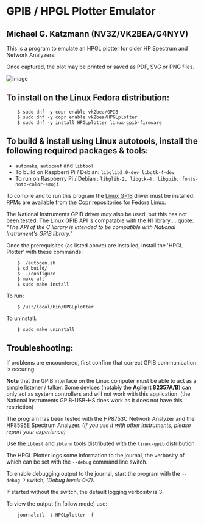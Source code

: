 GPIB / HPGL Plotter Emulator
============================

Michael G. Katzmann (NV3Z/VK2BEA/G4NYV)
------------------------------------------------------------------

This is a program to emulate an HPGL plotter for older HP Spectrum and Network Analyzers:  

Once captured, the plot may be printed or saved as PDF, SVG or PNG files.

![image](https://github.com/VK2BEA/HPGL-Plotter/assets/3782222/69d8b02c-f6bd-464a-8fb1-5b8f8d919c2e)

To install on the Linux Fedora distribution:
-------------------------------------------
        $ sudo dnf -y copr enable vk2bea/GPIB 
        $ sudo dnf -y copr enable vk2bea/HPGLplotter 
        $ sudo dnf -y install HPGLplotter linux-gpib-firmware 

To build & install using Linux autotools, install the following required packages & tools:
----------------------------------------------------------------------
* `automake`, `autoconf` and `libtool`  
* To build on Raspberri Pi / Debian: 	`libglib2.0-dev libgtk-4-dev`
* To run on Raspberry Pi / Debian :	`libglib-2, libgtk-4, libgpib, fonts-noto-color-emoji`

To compile and to run this program the [Linux GPIB](https://linux-gpib.sourceforge.io/) driver must be installed. RPMs are available from the [Copr repositories](https://copr.fedorainfracloud.org/coprs/vk2bea/GPIB/) for Fedora Linux.

The National Instruments GPIB driver *may* also be used, but this has not been tested. The Linux GPIB API is compatable with the NI library.... quote: *"The API of the C library is intended to be compatible with National Instrument's GPIB library."*

Once the prerequisites (as listed above) are installed, install the 'HPGL Plotter' with these commands:

        $ ./autogen.sh
        $ cd build/
        $ ../configure
        $ make all
        $ sudo make install
To run:
        
        $ /usr/local/bin/HPGLplotter

To uninstall:
        
        $ sudo make uninstall

Troubleshooting:
----------------------------------------------------------------------
If problems are encountered, first confirm that correct GPIB communication is occuring. 

**Note** that the GPIB interface on the Linux computer must be able to act as a simple listener / talker. Some devices (notably the **Agilent 82357A/B**) can only act as system controllers and will not work with this application. (the National Instruments GPIB-USB-HS does work as it does not have this restriction)

The program has been tested with the HP8753C Network Analyzer and the HP8595E Spectrum Analyzer. <em>(If you use it with other instruments, please report your experience)</em>

Use the `ibtest` and `ibterm` tools distributed with the `linux-gpib` distribution.

The HPGL Plotter logs some information to the journal, the verbosity of which can be set with the `--debug` command line switch.

To enable debugging output to the journal, start the program with the `--debug 7` switch, <em>(Debug levels 0-7)</em>.

If started without the switch, the default logging verbosity is 3.

To view the output (in follow mode) use:

        journalctl -t HPGLplotter -f
